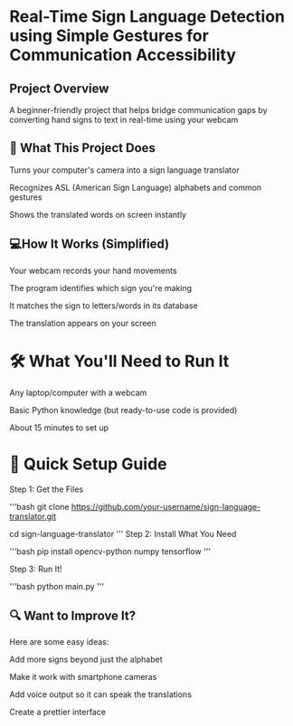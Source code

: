 # Real-Time Sign Language Detection using Simple Gestures for Communication Accessibility
## Project Overview
A beginner-friendly project that helps bridge communication gaps by converting hand signs to text in real-time using your webcam

##  📌  What This Project Does

Turns your computer's camera into a sign language translator

Recognizes ASL (American Sign Language) alphabets and common gestures

Shows the translated words on screen instantly

##  💻How It Works (Simplified)
Your webcam records your hand movements

The program identifies which sign you're making

It matches the sign to letters/words in its database

The translation appears on your screen

# 🛠️ What You'll Need to Run It
Any laptop/computer with a webcam

Basic Python knowledge (but ready-to-use code is provided)

About 15 minutes to set up

# 🚀 Quick Setup Guide
Step 1: Get the Files

'''bash
git clone https://github.com/your-username/sign-language-translator.git

cd sign-language-translator
'''
Step 2: Install What You Need

'''bash
pip install opencv-python numpy tensorflow
'''

Step 3: Run It!

'''bash
python main.py
'''

## 🔍 Want to Improve It?
Here are some easy ideas:

Add more signs beyond just the alphabet

Make it work with smartphone cameras

Add voice output so it can speak the translations

Create a prettier interface
